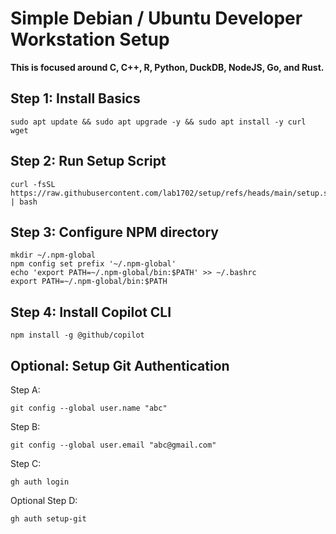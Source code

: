 # Simple Debian / Ubuntu Developer Workstation Setup

**This is focused around C, C++, R, Python, DuckDB, NodeJS, Go, and Rust.**

## Step 1: Install Basics

    sudo apt update && sudo apt upgrade -y && sudo apt install -y curl wget

## Step 2: Run Setup Script

    curl -fsSL https://raw.githubusercontent.com/lab1702/setup/refs/heads/main/setup.sh | bash

## Step 3: Configure NPM directory

    mkdir ~/.npm-global
    npm config set prefix '~/.npm-global'
    echo 'export PATH=~/.npm-global/bin:$PATH' >> ~/.bashrc
    export PATH=~/.npm-global/bin:$PATH

## Step 4: Install Copilot CLI

    npm install -g @github/copilot

## Optional: Setup Git Authentication

Step A:

    git config --global user.name "abc"

Step B:

    git config --global user.email "abc@gmail.com"

Step C:

    gh auth login

Optional Step D:

    gh auth setup-git
